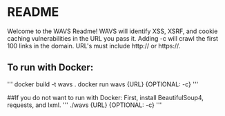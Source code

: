 # README

Welcome to the WAVS Readme! WAVS will identify XSS, XSRF, and cookie caching vulnerabilities in the
URL you pass it. Adding -c will crawl the first 100 links in the domain. URL's must include
http:// or https://.

## To run with Docker:
'''
docker build -t wavs .
docker run wavs {URL} {OPTIONAL: -c}
'''

##If you do not want to run with Docker:
First, install BeautifulSoup4, requests, and lxml.
'''
./wavs {URL} {OPTIONAL: -c}
'''
